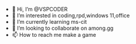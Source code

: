 - 👋 Hi, I’m @VSPCODER
- 👀 I’m interested in coding,rpd,windows 11,office
- 🌱 I’m currently learning ms-cit
- 💞️ I’m looking to collaborate on among.gg
- 📫 How to reach me make a game

<!---
VSPCODER/VSPCODER is a ✨ special ✨ repository because its `README.md` (this file) appears on your GitHub profile.
You can click the Preview link to take a look at your changes.
--->
